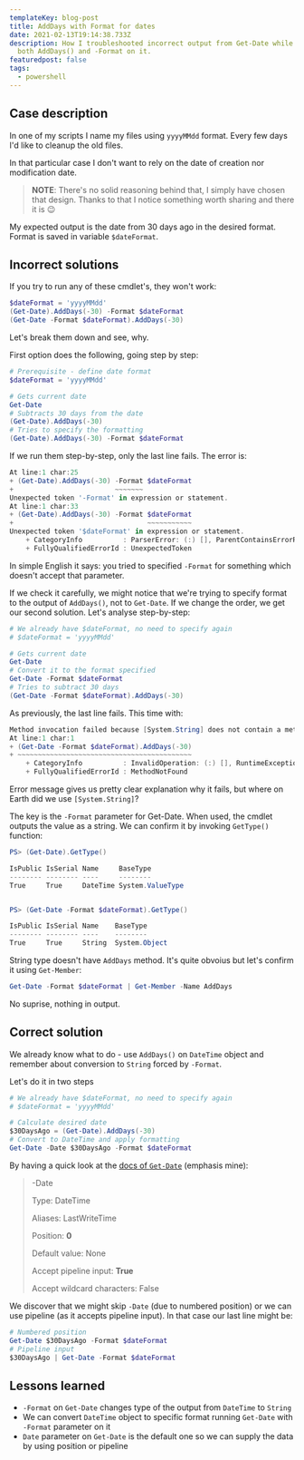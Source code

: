 ```yaml
---
templateKey: blog-post
title: AddDays with Format for dates
date: 2021-02-13T19:14:38.733Z
description: How I troubleshooted incorrect output from Get-Date while using
  both AddDays() and -Format on it.
featuredpost: false
tags:
  - powershell
---
```

## Case description

In one of my scripts I name my files using `yyyyMMdd` format. Every few days I'd like to cleanup the old files.

In that particular case I don't want to rely on the date of creation nor modification date.

> **NOTE**: There's no solid reasoning behind that, I simply have chosen that design. Thanks to that I notice something worth sharing and there it is 😉

My expected output is the date from 30 days ago in the desired format. Format is saved in variable `$dateFormat`.

## Incorrect solutions

If you try to run any of these cmdlet's, they won't work:

```powershell
$dateFormat = 'yyyyMMdd'
(Get-Date).AddDays(-30) -Format $dateFormat
(Get-Date -Format $dateFormat).AddDays(-30)
```

Let's break them down and see, why.

First option does the following, going step by step:

```powershell
# Prerequisite - define date format
$dateFormat = 'yyyyMMdd'

# Gets current date
Get-Date
# Subtracts 30 days from the date
(Get-Date).AddDays(-30)
# Tries to specify the formatting
(Get-Date).AddDays(-30) -Format $dateFormat
```

If we run them step-by-step, only the last line fails. The error is:

```powershell
At line:1 char:25
+ (Get-Date).AddDays(-30) -Format $dateFormat
+                         ~~~~~~~
Unexpected token '-Format' in expression or statement.
At line:1 char:33
+ (Get-Date).AddDays(-30) -Format $dateFormat
+                                 ~~~~~~~~~~~
Unexpected token '$dateFormat' in expression or statement.
    + CategoryInfo          : ParserError: (:) [], ParentContainsErrorRecordException
    + FullyQualifiedErrorId : UnexpectedToken
```

In simple English it says: you tried to specified `-Format` for something which doesn't accept that parameter.

If we check it carefully, we might notice that we're trying to specify format to the output of `AddDays()`, not to `Get-Date`. If we change the order, we get our second solution. Let's analyse step-by-step:

```powershell
# We already have $dateFormat, no need to specify again
# $dateFormat = 'yyyyMMdd'

# Gets current date
Get-Date
# Convert it to the format specified
Get-Date -Format $dateFormat
# Tries to subtract 30 days
(Get-Date -Format $dateFormat).AddDays(-30)
```

As previously, the last line fails. This time with:

```powershell
Method invocation failed because [System.String] does not contain a method named 'AddDays'.
At line:1 char:1
+ (Get-Date -Format $dateFormat).AddDays(-30)
+ ~~~~~~~~~~~~~~~~~~~~~~~~~~~~~~~~~~~~~~~~~~~
    + CategoryInfo          : InvalidOperation: (:) [], RuntimeException
    + FullyQualifiedErrorId : MethodNotFound
```

Error message gives us pretty clear explanation why it fails, but where on Earth did we use `[System.String]`?

The key is the `-Format` parameter for Get-Date. When used, the cmdlet outputs the value as a string. We can confirm it by invoking `GetType()` function:

```powershell
PS> (Get-Date).GetType()

IsPublic IsSerial Name     BaseType
-------- -------- ----     --------
True     True     DateTime System.ValueType


PS> (Get-Date -Format $dateFormat).GetType()

IsPublic IsSerial Name    BaseType
-------- -------- ----    --------
True     True     String  System.Object
```

String type doesn't have `AddDays` method. It's quite obvoius but let's confirm it using `Get-Member`:

```powershell
Get-Date -Format $dateFormat | Get-Member -Name AddDays
```
No suprise, nothing in output.

## Correct solution

We already know what to do - use `AddDays()` on `DateTime` object and remember about conversion to `String` forced by `-Format`.

Let's do it in two steps

```powershell
# We already have $dateFormat, no need to specify again
# $dateFormat = 'yyyyMMdd'

# Calculate desired date
$30DaysAgo = (Get-Date).AddDays(-30)
# Convert to DateTime and apply formatting
Get-Date -Date $30DaysAgo -Format $dateFormat
```
By having a quick look at the [docs of `Get-Date`](https://docs.microsoft.com/en-us/powershell/module/microsoft.powershell.utility/get-date?view=powershell-7.1#parameters) (emphasis mine):

> -Date
>
> Type:	DateTime
>
> Aliases:	LastWriteTime
>
> Position:	**0**
>
> Default value:	None
>
> Accept pipeline input:	**True**
>
> Accept wildcard characters:	False

We discover that we might skip `-Date` (due to numbered position) or we can use pipeline (as it accepts pipeline input). In that case our last line might be:

```powershell
# Numbered position
Get-Date $30DaysAgo -Format $dateFormat
# Pipeline input
$30DaysAgo | Get-Date -Format $dateFormat
```

## Lessons learned

* `-Format` on `Get-Date` changes type of the output from `DateTime` to `String`
* We can convert `DateTime` object to specific format running `Get-Date` with `-Format` parameter on it
* `Date` parameter on `Get-Date` is the default one so we can supply the data by using position or pipeline
